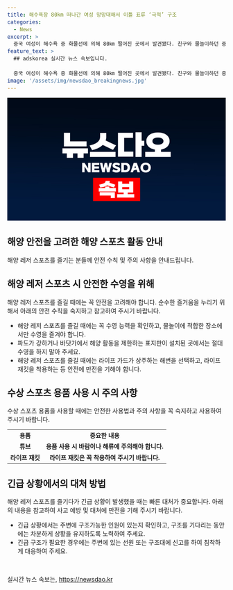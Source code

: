 ```yaml
---
title: 해수욕장 80km 떠나간 여성 망망대해서 이틀 표류 ‘극적’ 구조
categories:
  - News
excerpt: >
  중국 여성이 해수욕 중 화물선에 의해 80㎞ 떨어진 곳에서 발견됐다. 친구와 물놀이하던 중 튜브를 타고 떠내려간 후 2일간 표류하다가 발견됐으며, 탈수 증상은 있지만 큰 문제는 없는 상태라고 한다. 해경은 실종 신고를 받고 수색을 벌였지만 중단한 뒤 화물선 선원에 의해 발견됐다. 해상보안청은 바다가 잔잔하고 수온이 높았기 때문에 생존할 수 있었다고 설명했다.
feature_text: >
  ## adskorea 실시간 뉴스 속보입니다.

  중국 여성이 해수욕 중 화물선에 의해 80㎞ 떨어진 곳에서 발견됐다. 친구와 물놀이하던 중 튜브를 타고 떠내려간 후 2일간 표류하다가 발견됐으며, 탈수 증상은 있지만 큰 문제는 없는 상태라고 한다. 해경은 실종 신고를 받고 수색을 벌였지만 중단한 뒤 화물선 선원에 의해 발견됐다. 해상보안청은 바다가 잔잔하고 수온이 높았기 때문에 생존할 수 있었다고 설명했다.
image: '/assets/img/newsdao_breakingnews.jpg'
---
```


<p><img src="/assets/img/newsdao_breakingnews.jpg" alt="adskorea 속보" /></p>

<h2 data-ke-size="size26">해양 안전을 고려한 해양 스포츠 활동 안내</h2>

<p data-ke-size="size16">해양 레저 스포츠를 즐기는 분들께 안전 수칙 및 주의 사항을 안내드립니다.</p>

<h2 data-ke-size="size24">해양 레저 스포츠 시 안전한 수영을 위해</h2>

<p data-ke-size="size16">해양 레저 스포츠를 즐길 때에는 꼭 안전을 고려해야 합니다. 순수한 즐거움을 누리기 위해서 아래의 안전 수칙을 숙지하고 참고하여 주시기 바랍니다.</p>

<ul>
  <li>해양 레저 스포츠를 즐길 때에는 꼭 수영 능력을 확인하고, 물놀이에 적합한 장소에서만 수영을 즐겨야 합니다.</li>
  <li>파도가 강하거나 바닷가에서 해양 활동을 제한하는 표지판이 설치된 곳에서는 절대 수영을 하지 말아 주세요.</li>
  <li>해양 레저 스포츠를 즐길 때에는 라이프 가드가 상주하는 해변을 선택하고, 라이프 재킷을 착용하는 등 안전에 만전을 기해야 합니다.</li>
</ul>

<h2 data-ke-size="size24">수상 스포츠 용품 사용 시 주의 사항</h2>

<p data-ke-size="size16">수상 스포츠 용품을 사용할 때에는 안전한 사용법과 주의 사항을 꼭 숙지하고 사용하여 주시기 바랍니다.</p>

<table>
    <tr>
        <td style="text-align: center; height: 17px;"><b>용품</b></td>
        <td style="text-align: center; height: 17px;"><b>중요한 내용</b></td>
    </tr>
    <tr>
        <td style="text-align: center; height: 17px;"><b>튜브</b></td>
        <td style="text-align: center; height: 17px;"><b>용품 사용 시 바람이나 해류에 주의해야 합니다.</b></td>
    </tr>
    <tr>
        <td style="text-align: center; height: 17px;"><b>라이프 재킷</b></td>
        <td style="text-align: center; height: 17px;"><b>라이프 재킷은 꼭 착용하여 주시기 바랍니다.</b></td>
    </tr>
</table>

<h2 data-ke-size="size24">긴급 상황에서의 대처 방법</h2>

<p data-ke-size="size16">해양 레저 스포츠를 즐기다가 긴급 상황이 발생했을 때는 빠른 대처가 중요합니다. 아래의 내용을 참고하여 사고 예방 및 대처에 만전을 기해 주시기 바랍니다.</p>

<ul>
  <li>긴급 상황에서는 주변에 구조가능한 인원이 있는지 확인하고, 구조를 기다리는 동안에는 차분하게 상황을 유지하도록 노력하여 주세요.</li>
  <li>긴급 구조가 필요한 경우에는 주변에 있는 선원 또는 구조대에 신고를 하여 침착하게 대응하여 주세요.</li>
</ul>

<p data-ke-size="size16">&nbsp;</p>
실시간 뉴스 속보는, <a href="https://newsdao.kr" rel="dofollow">https://newsdao.kr</a>


